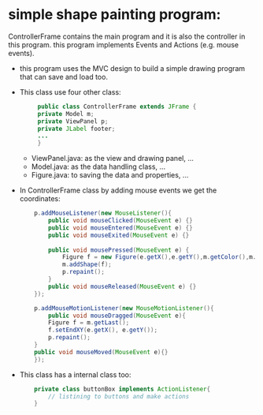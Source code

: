 
# simple shape painting program:

ControllerFrame contains the main program and it is also the controller in this program.
this program implements Events and Actions (e.g. mouse events). 

- this program uses the MVC design to build a simple drawing program that can save and load too.  

- This class use four other class:
   ```java 
        public class ControllerFrame extends JFrame {
        private Model m;
        private ViewPanel p;
        private JLabel footer;
        ...
        }
    ```
    - ViewPanel.java: as the view and drawing panel, ... 
    - Model.java: as the data handling class, ...
    - Figure.java: to saving the data and properties, ...


- In ControllerFrame class by adding mouse events we get the coordinates:
    ```java
        p.addMouseListener(new MouseListener(){
            public void mouseClicked(MouseEvent e) {}
            public void mouseEntered(MouseEvent e) {}
            public void mouseExited(MouseEvent e) {}
            
            public void mousePressed(MouseEvent e) {
                Figure f = new Figure(e.getX(),e.getY(),m.getColor(),m.getForm());
                m.addShape(f);
                p.repaint();
            }
            public void mouseReleased(MouseEvent e) {}
        });

        p.addMouseMotionListener(new MouseMotionListener(){
            public void mouseDragged(MouseEvent e){
            Figure f = m.getLast();
            f.setEndXY(e.getX(), e.getY());
            p.repaint();
        }
        public void mouseMoved(MouseEvent e){}
        }); 
    
    ```

- This class has a internal class too:
    ```java
        private class buttonBox implements ActionListener{ 
            // listining to buttons and make actions 
        }
    ```


 
    

